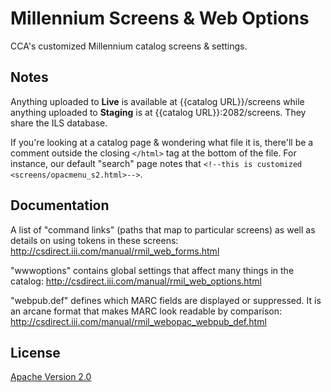 # Millennium Screens & Web Options

CCA's customized Millennium catalog screens & settings.

## Notes

Anything uploaded to **Live** is available at {{catalog URL}}/screens while anything uploaded to **Staging** is at {{catalog URL}}:2082/screens. They share the ILS database.

If you're looking at a catalog page & wondering what file it is, there'll be a comment outside the closing `</html>` tag at the bottom of the file. For instance, our default "search" page notes that `<!--this is customized <screens/opacmenu_s2.html>-->`.

## Documentation

A list of "command links" (paths that map to particular screens) as well as details on using tokens in these screens:
http://csdirect.iii.com/manual/rmil_web_forms.html

"wwwoptions" contains global settings that affect many things in the catalog:
http://csdirect.iii.com/manual/rmil_web_options.html

"webpub.def" defines which MARC fields are displayed or suppressed. It is an arcane format that makes MARC look readable by comparison:
http://csdirect.iii.com/manual/rmil_webopac_webpub_def.html

## License

[Apache Version 2.0](http://www.apache.org/licenses/LICENSE-2.0)
